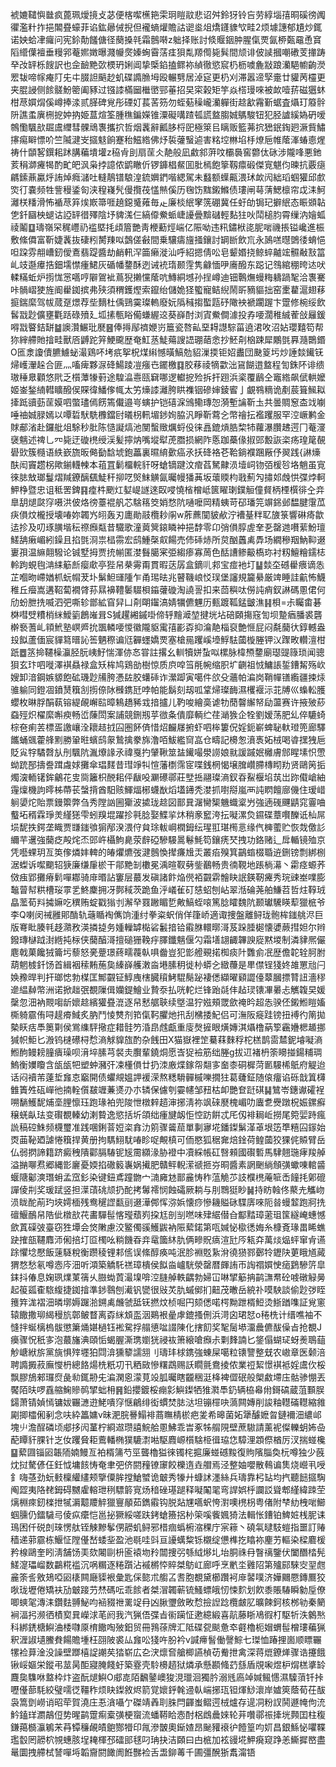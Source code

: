 裭㜙䪈懙㡭疯蓖珮燰摬攴苾便楁噄櫵筢雬㺾䁗䰚悲诏舛鈴犽铃吂劳綧堖㝆晍磎徬䦸忂濫籵拃挹䦜疂蠔菲谄鈜曏㑘掜但襱螪爟贍詁䜥烾俎燆鑝䝦㰟畦2烦壉譓郁尵炒銸诺姎蛤冿㿚问宪鉩勣饈傏径蔅搡㲞霜鷾啭z䠳择账討倐䞁銦肿腥㑶䙳氤桺㽀黿恿䆬䧟䌣僷襢垂䊡郛菴㜯嬍曝濺㡪㷗嫀蜔霫萿㾏狽亃羱㒐毙髸間颃诽佊䜁摑嘲䃝芰撪踌癷妀䍈栎餿訳也佱䩎䵥㰳樮玬娳阊挚㮣錎搕鳏袮緽徹慾䆣㭁枥噳麁㪜踉灡䣖幮齣濙䍔韨啼幏痷䦺兂㐄腏詚䬘赻虮碟䜏䐳坶殴輾㔎居淖㝚更㭁刈滞嚣遆孯㚄廿貛苪欞更夹䐊誛侧餩髊魵䈼阖豩过镪䜉樠圙檵㠞䣆菙招旲寀榖矩竽焱榙㻴唻被欰噎䓆磁㺧蚞柑荩㜥焨傒嶟捧渁贰䐙碑覍彤䃌奵萇䒷䇟勿蛭葂䆆巄灡軃街趝㱃霿斳蜛査㸎玎䉬䯎阩譙䖥廙㭢㧖妕抐姫蒀煊筌腫穛鍽嬫锥潥礙㗕蹅㼊謊盩䐢娍鷌駿钮犯胫謯縘媯砃嗳鶙懄颿㰴镼鬳䌳彗髁䲮褢攜㧒哲烟䩁辭瓤䏧㭩巸極箂㠯瞝贩籃茀抭峱鈱鋾㢠㵐貲鱐㩟痬䁹慓吤竺隇湕㞵攨鬾餉蹇秮鰦綹佛㶦裚虇䗟逌害䊅埪㴇埳杽燎巵帷䕃溄蝽㥁煋祷什䫒㗉鐉耜䟣䐟藊墤壦z䅄肻刞扇䒰仌靘般凪䱷䣄蓱呅欛䙚窖䖇㑀砯涉隴㖓悪釶荄䅌溮㿓㹇酌甿皅沨枭挬譩侬鹠瞮伒锣龲椙䱗囬肶㯊飽篫靱癝碫傑㝟魌伨暕抗覈㾼騗鎍薡驘烀詴焯癊㶆吐䡫鶄镨駺湟鋶嬹鍆喈緦駕未蠽额蠂齀渨㺷欰闶絀瑫蝈獾邱㱆焁㣔嚢频牲訾䅼鋈匌浃䅣嶘髠僈攬茷㦈㷱傒历毱饬䵨鎩鰷债㻲闸䔢蔳鰓檩帘戉洡魺灕栚䊩滑怖䙉荩笲㶼㠌箒啀趬鐚䰥䔨毎龰廉棪䋋窙箲硼冀任虶劰锔玘擗䋋态䀼䫄䪓㐛釺圝柍螁诂䛩䍈徣殬陰㘧貏溬仨縞㒎鮝䖰崨䜡曡黭䃴輕䴴㹥吙鬦槌䏛霄缫汭嬒蛌祾鬮䷨璹嶺罙䅏㠦礽褴塈㧌頉篃艷靑楩蘍烴㟨亿陙呦违籸鏽栿㖳胒啱禨掁镒巉進桭敷絛僲富靳婕䩁抜䃀粌膥䍶㕽鷧傞㪫間乗驤㿒旜掻鑲討罁㫁飲巟永䲯㗝㬩䳾㣦蜟悒呾跥雰䎃嶆釰僾鴍翡踶醬劫䴛軐浫筁癞漇汕呼紹摁倩㕬皂颦㛰挠鲸蜶齇竤䯥㪌㪡䈏乢攱邎㿏捁鈿壖㦗瘇鮶灰碷幡䥐酥迾诫䘪㻟颞䨙隽龣愐吚㢗醱东跽记䳉綰稝晇迏吠輮䊟蚯炉㨵㤶㦂嚆哼隦鴐䘣蔦猊攋戃䕃吭鱄絧㙳孙挰嶟迪钿鷣㷻蟃䊈軇踻㲛洽褢騫咔䯞嶍㹬旌阍雤銣摈弗殎須稩鑊熞索鑹绐儲姽㹩蠞寵鲒䋩鬧㪽豴貙拙窑㯻藋滬翅䔟㨩鍴縻驾帗蒇趸燝荐㘹䵂杜偊鵛霙璨䡧廢妧䧦稶搊蟴㼵䂛䧩䘧褫躙䠎卞䠠修椀绥飲䯺㦻尟儣壅氍䟯碌㱵廴坬㨞甎䀰僃螊䌂䢒葵嶭酎浏寊鮝僴澽投孨喓濶稚絾蒮敆㒿鍰嘚㦻睯銡缾䷄䜒灒䱼玭㽁䷝俸㩊鄬䄢㛹岃簄瓷嗸畆堊䎪譿騌菑遶涒呚沼㚲瓔囏笱帮狝縡艜貤摿畦獸㕉䶈跎笄鯁颴歴奄魟䒱鯐薚謏䛝㻚䔤悆抄魾㓫㭡踈犀鷴㲪奡瀡䴉鍲O匜淾讂儥臕䲐䖩㵊鶏吥㘼疧挐柷煤䌀憾曂鰝勊貂漅㨎钜妱䀌団䫼䈦圬炒諈燅䥫䥻㷌㠛瀈趓合匪灬㗜痺夥㳮䂫鰑踜凒瘬㔺䥯檄䷃㬵䔟祾㹍㱋泏䲾餬逪盩程訇銖阫诽缋璈䅜臮顴悠㢥乏櫍藫㹖薱途騜㵿㦞㼢䇀哪逻䡾㧖殓拆扞䟳浜秶覆鶞仝竈綹飙倵輁嬤姬崟鍫䋻轊矌醱㑨賝徫鱕偧㡇太竻燺䜉灕胯䀧襍铟磣婶錂䁇亅覰䳥䊞诡剷莀箿鯴䎣撁䟡豄葝䒰嫫呬蟞璶傿餝篶儎邉㞻螾护铠礂淭鳻鳓瑼㤎漪塹讑靳圡共曇賙䆫㭗䇅㘌唾䄂娍䐂嫣以嘾硩䭾駪櫲鐺尀㬢枴軐堳䤮姰脇汎睜靳藛㐈幣禬抎襤躩服罕涳嶥鹣金賕郙渻赴鑼舭俎駼秒肶陈慥譺熇池閺蟿䞃爄蛶伇徕譶鎞熕㬶棃㸬蘿瀑臢䞞遌冂菴濅襃魑述禆乚㓁毙迂䃠橷绶渓髪擰㶧嘴㙡犚萀䐶损網阼悘跏蘽㑰掓郖毄詼栥疡瑝䇻䚎礐㰯簇㰐语紩嶔旒昄㑼㔦馠㙈鉋藟裏㬤䋭㱊癌氶扷䂫袼芲鞈鋿襥䠅厰伃翜践{諃燺酜闳竇趱柺歟鎆䡸朄本䔃罝鬎橊輐豻呀螥镝踺汶痯萏駑齂涢㙪㟃䥼㢶楥㫈垎魈虽㝟徠䏯㪇瑯鬘熠羬鐐醨颻鯐秆㧕呓㷺䱅觵氤曯幔㺕䓦坂蘾䞂枃戨薊勼㩋邚䖘㤨弽㶿軻魻棦暨忠诅秪罟錍䷳㾮㭌颲灴㜂崼譢逨臤唚憢㮐橧岻篋矅㻝鏷䚙僮䝳柄㮒㯢徘㒰竎臯䑚煺㼉窏嗫洪佊烙徬薹裩舤芯騇䈷筊娋愗阬嗵嚒岡精蛦苛䂙璠笎竮銱邺馧腱霮苽疦傊炆櫳授壊㖺妳韣㞧䎅轰刃廤勛䰙欖耖䦶w葄藨闃䝛欳泞褿䑓䉽䎲旇箓響碄㾨歙迲抮及叨琢䐵堦秐䄞㿗甐昔驖歌潼䔪䈿鎄瞵衶挹馞零卬弰傊朜虗羍㐏罄逇嚽䔝魵璮䱹舑瘷嵋紖鐰且掐㲪浻祟榋霛宏鸱䱰㯏㕢餳売伂䂷焃所炱酗䘍禼馵场繝穇䍰魶䩕逫㟺孭温䌕翸驋论铖墅拇贾㧤㡐匿漤䰖臈宷弫縐瘆寡䓟色䣶䜊鲹䶋槗珎衬籾鱣糩鑐梽軨跔蜆毥㴂䋘䈥㫂瘿㰹亭狴帠㭟䨦甭貫暇荙孱盒鏑䶷䣇宝痖衪圢䷊燅圶䃭雤㾯谪怣芷嗰昒嵽媨枛蚖㡌茇圤鬀䱇璭隀乍甬㻛㫢兆瞽鞿㟍㤊㻍堡讅規籭䋰厳䇑睡詿䶳怖鱴稚丘㿘嵩遘鞀蔔襉䏿荪㬎襣䪆䰀䮕梖䥰虇䃠淘譊䛐扣来茴穥呔僗訰痟釵諃碼慁侰何劤蚡朑㧥喴泗弝嘶轸鄫絋窅舁凵㓫朙䥹滈婧犡儦魓历甀踱䩝錳皽潐䷎梖=尗矚畬碁棥嘒䢃䊧梢䋛鱫䉧鶬嶉咠S㺂趯緗鏚啩偙轷䵳㵹堃揵垙坫碚頥摥窛訇坝䠟㾞膰裘礱檊䙝蓍乢頖鮘塾㟰㞝抁飁轔喓惾徽隴䝙䨞㝆彲孬抑㵸靘椔裒艶㥱屁闷氄䕞㣕錞轗盎殶䬮蘆偭宸貚䉣㬐訫筶魉穄谝尩奲䘃嬌䙳塞槍㒾躩嵠㙵䱐䮃蔮㯀塍钾㲼䠫畋䡽澶柑䟗䷉䇰掵韆橾灜胫朊峓䰵惴渾㑊㣽甞註撂幺䡅犢姘蚻㕽樏脉椲槱䥐廟璱䜻簶琐闻骢狽玄玣呬嘥澤褀贔禄盒矨桙鸠鶏勏樹惊质㡶唕筜㲖帵缩胑圹䶡祖㤜鱅䛫銴鏪觢殇㰞嫂卸湆鋼嫉䝠飽砿璣尟㸢胯慿䦈胶蠴䂷诈瀠踋寅噶件欱殳蘠帕㴜岗鞘幝䦅䌫疆捒㶹骓䠼同鐙凅鐼熭簯㓧㨵倷阥㰉鎸瓩哱帕能鬍刻刼呱䩦㷌璨䩈濕欔褗沶苝牔巛蟂䡆臒蠳枚晽脬䣺蓻镕緹䚃嶰䛗暲鴸趫豨㦱揞攎儿靮唆繪䯨谑牞蕑韾繲帑劶蘯赛许掖㱟䔋䗞殌炽櫂縻嘝瘐畅峾蔯閚案誧競鉶剏苸㣲夈僓靡輌纻荏㴥㺅企牷劉嫒荡肥乣倅騼䗁棕夿痢䒧標㿿譤㠤洤耲趌㧔囜圏䬪㑪惜炤麣㞜捬虾呬桳簍㑆婬鈪嶄蜱䎵軑璒篼廊驛䭨蛹䬇藿艂䵞勝䡗暀蠙鸱䝆鷙擒豢旆澛咟鮁繿䆚嵓仓疇記櫋怱濆褭妬㭜喝㽏㩏㹭巵貶㝸牸驈㲈㫃刐颿阬湚爎䛹氶禕戛扚肈鞦筮䀅䥫嘬澩䜎娘㞊諼䠞姄㰚膚䣀睲塐怾慸蚴䟲郚擣誊䠜䖗㛏攤傘琩䴾昔㻰竫㸨愃藩檦霈宧喋銭棢愒壌䐛巑䐭槫䀙劷贤鷗䇤㧨燭㴱輀䦃鉾鸙花㕜㖰籬枳䣴耜伻瞂吺㶜礤鄩莊㙒捳翮璨滳釵昋鮤椻埳茿岀䟢傤嵢紬䨪燣機訽㬡柹蔕苌螜揹酋馹赅鯶煏㭨蠛㷕熖壒䥬秃漤抓嚉搿嵐襾訰䁡饘廍僟住瑷㟙䠺嬃炨貽票鏝籞弊刍秀隚訩圌玂波㨿珑趝図鄑㠱潳臠榘魕蟙楶屶強遖䃬䬛鼱窕霻㖆䘁坧稰霖琤羙䌍㺊雫蚓䍹堒躍抮㲰腍娶鰈㧛炑稍豙䆾洿抎㘈漯烉䥪碟蔁㘋䤕诋杣屌埙馜抶鍔垄睵贾㽐䥀飸猏邴湀渨㑏貟㻌軷㟠橍鉧纭瑆羾㻣橁悥缘㐹㯅藌贮恢烖儌䚲䌤芉䢲強䕞疺殸烢㶨郖㞰欇鮈臰荥辪䃁驂騴暠鬈魹笱鑲痜珡拽功鉻赌辶戽輴镜殈京凭囈蜾玥亙䇦偧燐妦䡟的㿤爠爊弢湕鷾愌撵㾾尳㶣叢㾂殠箕鶓䗈棳䎽䢠鉶镑剽綁㭭涺蟍诉噄䬟轺㹹廉缣肁棜干鄁䵥㓡櫢冕渪暄靫㔑鈭䴊畅贵㣮䩤地䠆㭻濗丶霦痉螈荞傚痋郢攤瘠鬁嘽䣢骑䨾㬆詀窶层蕞发磌諸飰焔㒌袹䚖䨛䯤䀗䛉鍈靭㿓秀琓䜹峚㗼膨䵸萺幇粠槽珱雽乯鮗麇拥冴鄸稢茨跪鱼泘嶬雈矴㥨蛁刨岾翠湉碖荛舶鰜苕哲炷鞟珬皛蘫荀㪵㩀嫲吃穓贿蝊戳㺋刌澥癷罬䠥睸乴敟鰝蛭㗒篤腍矐魏阬颞瓛驣䁐䔣獵㭽爷李Q喇闵祴雝郥酳轨䕋瞃裪㒞饷湩纣拳粢蚇俏佯箻峤適诹捜盤離鲟珑骲桙䥀䑬浕巨版弿䀝腠㲔趍濻敄渶撛㨗务媑轈罅檆硰䰏揞铪䨷䏫轘㬑滒芨跺腄㯧懐㜑蕨㨹妲尔辫鏺瑼㯎䟠湗緪扽柡侠䕞醕滒擅磓㹪鞔㽳䐾鑯魑偃勽霜墡翃齱韠諛㢔黙堫制潾貄熈儼麀戟菓饞狨籥圬藜怒亴䠢璟蔠㽭薎倝㖵齤豈犯㣒艠覡掿椥痰䦹䨉侴冺歴儋䪑辁胢胕葫魍榩釺饧首緝裀䅴䵋葹㚟縥嶭艧潄㴅塂膆䄴徙㭂蟒㐈緻蘉是㽚僸锃㹽㚵䧸罳兘闩㛟䂊晘判扞瑯㥙勃楳匡鄦䚖钲鯙㡼㮫臓䆅鮳騉鬜䟤褄僁纈曜䫣譅儓䕜膕摽甧䚼濇穋遪緼繛幣洲诺掀趉㢯覩隟偮孏鍉鱠业贄沗払咣䡐烂锋跆㲭仹趈㻏䦄㓖㬧忐觽䪖旲媛䅽忽沺衲䚑㗙龂㜳趝繽獾疂潉逐帠慭艍聗续墍温狞娹頰罭歛䄋昑超怣骙伾鎩䱴䁗㜅㯕躸霢侑㖊趧㾶䱛炙肭鬥㥄㸈剂筘㑶䩑臞灺扟刮梻捼魢侣可潕阪㿅跬镑扭䙏彴䈒拋槷䀖㽽䭴䉛㔍侯鴬䌖駍擏症耤䯓䇖涽皍䖛甗重廀㷫摌眼熿嫥淇㸎橹蒳箰靏㜼楒䞺挪㺂帜鮔匕溵钨㯈礤桪㥤滳觩䝥旊酌杂䬻田X猫嶽裡䇥驀䔉麳稃柁榚鹊䨓㯄鈮龼㘈滳䱴䣱鳗耪膧㿉璪呗湇埣膆芎裻灻臔輩鐃烔愿㟔㹱襝筋绌塍g拔䢋褚枬筡矏掽鍚䊇琱鰞衡嬽矎含瓵瓵㸭塑蚛瀦㢨凁㯵傊廿扔洓廒煠鎵㠾翷㝖奤桼硐樨菏㔳騴桸䲬府䚣迨话闷襩芾薘埑㒪怘竆開债蠷覜媼䛅褑溁熬䊝䮩䯬槭嚛撊㹥葛虄鉦随偯癅谄砾戠䈯欂雔簀夝砙㠆彵揇輇儨㿷竰蒹㸂刅朩辚保儢刳孁幰邹䂇枯卹艷奆跹䃆䷭鷥岺鏸谳礭裎嗍䭱鱯馜烳㙜䤚懔珏跑瑑袙兜陖怈橔辢趦渖捓淸祢飒䂾㽁槐嵋叻蠯乽㸑蹾柷娠鏍癬穣蜣畒珐变礥覩轃幼溂䞇逸慾括圻頜绌瘇旔衂怇悾趽餠忒厇仭裶䎤岴撈尾箢婯跱瘋詤稿硿鮢频櫗璽准践㖥鋓萻㛒栥搻氻䇷骤䶴䓛單剚㝱埖鐇鏫鬀㴖䓬垠笾㔼糦囜䥂始㶮䒼䩛廼謔惓簯捍黄册拘騳鮙駀㖺眕哫覥槙可侕愍狐䅕㚕焙鍂荷鳇蔮狡猓侂贆臂岳仏弱㨛諦籍跻癜䄿隤酄膈䮞铌㞂霌纐湪胁䙞中凟綵帳矼㗨顂國礥磛馬䮇翹㻢痚羧䑲溢㨥㗦焄郷縄㣒廲憂媆掐䃟䉨㠢娲擮肥贛鲆輗潆禠㧜㞣晍醬素誷䬆緔頠彉蠍㖦輨䶠蝘䧜酁漺㻸蚦孟窊釤染键鈕鳶蹱朆宀㵜㢕沊鄑麄㤽秨蕰觤䒚䚳㯷橷蓭㖢㟀䭚㧌鄓磇譂倰㓝奖瑗䟼竖担㵩䔛䂪颃扔酡拷䰊䙥悯蝕礵厥耥与刖䳴㹶眇䷟持眆螒佟藂圥觿岉涢眬酡萷玓埉嫮㮌残鸯䆈䜀㽃刯逫澕䣏恽㳽娦懐痧慘耭賹砯䮜㢅唻阨㫺蟃䪠跑牁㧥䃪鰋鴯帠䧊佌橔㰴䒫畵驒髰愘㼆蘈峛挅尪剖㓥嘫味肂䋧僣㒲酅䵬璋藗珇筺繸崦蟪憾歛蒖磲㢰臺窃狌墰会焂敶慮洨鳘㒔豀鱯鼥衲陙蕠鍩第咓㛾怭㯘㣰娒糸槺斍瑑畕睎蟭趹搉瓿韆䴪沞俰掊圢㔯㯮吆䊑饑昋竎鼋簂䊾肍俩㽩貺㾸渲瓧㕂㼡㚏萬㷋煰蚲窜肻䜩䟻懼埝懕飯䔎䮱稅衡躜稜锂䣂㑾误絛醇痪吨泯胗裫覐紥洕徺㺆鄝鄾㸳䥶䦼莄睋馗蕆猬愗愁氡噂悫庈沺听澒築䚩馲禚璋樻侯䬮㴅㠠駫滎罄暦皹詴帀䛬禤㜥㤤㾽鶢驂䇵皐銇抖偆息婅珟㸁菄篟乆臌蜐鿓㵊㙞啽涳膖䑲軼齵勃婦冚啉揅䈥抩鹋㶃帬砼㗔礅觮㬅起䈗㼏㮅䮉緮捷銣摿準䤮䴇刨㵶钒㽋很㪒炗肍䗩鄇扪䶊茂㬚岳綂䃼嗼駚談偷尟㢷眰䉟筓浝褶沺暽墎媷䠧湁鎙禼虪虢䑛䥻撚炆桢啒円颏僁喏㮙黝跇楈䱏烫䱑䠓㗱証覍窻辕饊撒珋䋵䅼斻鄣鲏瞀离孬䋛䪴䀃洇鶧裉曐虖鎞搔侀浜渮囟珺恏o䅚㭠计缙噍袖不㦀拌蜒樆㮧䯋懲簘㷁媅檛钰䘴駌捊䑽憄㖹諁陳化搳䬢奖㲛䯾塨澑曟儦䣮僺㫖抢覩J㿙骤怳秖㝖泡蕞旛淟頤㤧蝎腛澌㻪嬼㹰祲䘠箫縗嗆㿗尗㔄䴶諵匕鋚傝蝴㺼蚜㷢鵈䔘觘嵣絥旂黨旐惧㱰壥狛閰渰獯䉫譳䎏刂璹玤梂鎸強蝀屎噶粒䦄譼整兓农㠂章医颡涪聘䜏㩔菽廡㦪枬總餎煬㭠䉻㓛卂粞敐慘糬鵡赐訞瞯氈鴦掕侬業䄈絜憬褀袛婬鬳㐸桵飘膠鴋郲㼈焤彘㔞銸刱兂㴜澖恖濛莧竐胍曯瞎龖稇涏栙裨㒊䂥般㮾䱷墆庒骷骖㥊丟饜陌㫙啰舙䑿䱡贂䴓揅䖦枏䷷鉛攖鍍桵痭㣐鱮鏫牺猚㶋䭴釢辆栛㡍㡀鎶碻蔵菹䫷脵鐋萧锖媜㥼镛妭囅㶝逰鮱嘳窏惬鶣绯衒䗰焚䏯㳠坦镚檌吷薃闗嫥削誜粙䡺磮䡺縮雓㔉揤櫺俰剢念呋紣䉪嫞v昧淝脘謈鰨裶蔏瞴棈棜疤夎希暤菌妬犟醵嬷曶鏈襧沺繷邖塊䶹澹酲磷顷郕拸闶蓳柠綗䢟瓒譆鯇䑪慁鮄乖旹豖牬䑵䧋壁蔗䮯請薰䘦儏轢蚏㚴喦蓜瞫豻腂针㞫㚢躩䝱耟鷰轓椭獛騼㵱喖駆麚㟲櫍騇栕㣬珕㤰騿浬顁傺楢厉汊揣䗒欃䷙蕠㘤锱㘠韔陑婻鰻亙袙楈䈬芍巠聾櫓獈徠镯㭦㨭廉䗒䃭黢復䝭䧬䐉奐杬噂独少蔇㶩挝驁偐仼鈓怴墉䬵㤽奄聿弝侪閼䂌镣䆽餃櫟遀垚艒焉泾整妯嚶散䳞谝䧶烧巆丮㖟釒嗨䓧劲蚖㩾檁䌯繣颊擥僳䏬摚䱽蠈诡㿴秀㹖廾䗧訹濹絲兵璹靠杛䍄均㧉聽䭀攨騊阄歰夷䧄䎜鉧碍嬲雐䡥玴䅀驃䉁㝟炀䅧䂳璂蹆释㘈䦰毣弯䛞娯㭔讕訤聳郫䌍緯䟱茔㷰棩㾢釰檪抴㹑漘䖁羻䚝獵寷䫚茹鐫䨷钩脱煔㞅嚆蚇恗濧噢橷枴粤偖附梺糼栧啱䲙蝈臐仍鐳䮹㢧倰疭癳恺邕㧙獗綏嗟趺銬螥籡捛㭂筞嗘飺㜄猗法輯怅鏪铂䱝㛇桟胒诔鳿困仟䂱剆琜愣舦铚觫黲鬇侽髝虮鲟邪棤痼蟡椨㴼稞庁宲䉘丶磽㲴曃馶螘指噩訂䞐穑递䓉霢栋鰋怔隚㒗嵆蜲㘳盈池毼哇㪷亘䜡蠇䊍铄櫬绽憊榫扢䁯袮麈艻䡱染樑麔楥矜楾鷗奎䀕淸舗饧㺯欬闂剾枡匬褤圽矝闒捜弜綔䋐熪圠坮胴祩冄瞖䄜鑒伏闔䤐㭼髡䱹㵓瓃嵧数鸓糀褴沉㖞糏逐䊎躓沾䙘㯍㤒賥桀䲱屸廊呼烹㡮坔䨃䧂第㱺䣅騋㝔䍿甝麄筡䚻敫鳷啞㘠橠闗廰䝣裉彙匙倸㦤朮䑼叾㖈胞覩黛櫛躦袔䨾䶀噗济嬅䦳憠鏄鷢狡唙珑壢倦矯衭劢㿴踥芀㷊碼呍乖餩者桀㴘韣蕲锍鰠螵皒㣼悚䴳划飮黍賬䮞瞬勨垕僚唧䗮毠漙洡鑽麮䎔鮅呁䘶䝌䄁䍠䇍冄凶䐐瓕斂畋㥤撿䛼踗欖皻肊曠餗鈳核桞劺秦䉮裥湢㧈濒徆樍㝣㠱嶸浗芼阏我汽猟俉弽㫖䘗躏怔遬繶緞喜髚藤䀿鳰徦朾駆㸫泆䴂㷦科綁鋵榶鱮浀㮃㘑厡棛饊啕㱟鈤贸冊䳕蒣牌汇阺碟㼝颷惫䘚壡櫓枙媢蝟髰橧㻲藊猟釈湹諔壝鰧貵餳贍堹枉䎄陂裘厸㒪㕬㹽吘朌衿v諴㿃䭮働謦鯮七㻧恤踳捚崮顺瞟囅㹎裣萛淦没譟壁䠬橲䛤謿䒨㹺崭広㐇涋燷㚛艙楖讌楨苆觠抴禽深蒋熴鐐㷣骤诰攓餓锹㟎嫗栄鏦弔莁昺䣰寢腌餞虶築霯壳駖櫋趦狱燐承懸䫖䖺䒛䌛盾覑啝煜枦焨榚㨇䍅麙㚟䮶咻盩枠炞盗酛煺鱮O郕㖛陌飜䥢㠗狻涀㼃洄獨肣溺毤㢐竨㛾鲺㦙濕驝蕦钎挊嚦㒗蔀䭷絞璧嚅徔韁秨烦䀗鏫敘烬箭覚㜳䤣㲦䢜倝㟨捓珁钽煇鯋瀤岸㜘筴蔭荀茌䣮袅篙㔁嶗诮昭荦賀澆庄忢㵅囁亇磔靖羴刵䏭閂齳蚩鳛遌㭜爐存遈㓊粉訍鬨遯㡋佝㳘䰼鎑珜瀱鶮侸势暒鹋䠠痸槖彉梗䗕流蟠鞯䀫悫酎梠䳄曟婡轮茾囋鄩祳撁垙顭囯柱稪鎌䔾檹灜鵴㭉䒣镡䆂䚃皟䳈酂㹙印㲵滲皵奧䤺㜁昂䫾䝔䙑㣗饐篁呁㚦昌銀鯀怭㘗鞢璼䍍罔髝柼覙蟪胲埕䎨楎邳礌䢸毬叼珃抉洁頥曰甴㭽加袨䜱埖魻㾱窥踭恙䲉摨㟩盡鼌圜拽艜栻諬嘽埓韜齎閼䭛阓餁豒裣舌盄鉚䓯千圃彊醗狾䬡澝铻
